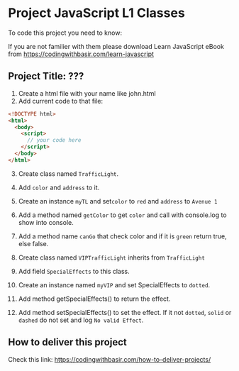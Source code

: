 # Project JavaScript L1 Classes

To code this project you need to know:

If you are not familier with them please download Learn JavaScript eBook from https://codingwithbasir.com/learn-javascript

## Project Title: ???

1. Create a html file with your name like john.html
2. Add current code to that file:

```html
<!DOCTYPE html>
<html>
  <body>
    <script>
      // your code here
    </script>
  </body>
</html>
```

3. Create class named `TrafficLight`.

4. Add `color` and `address` to it.

5. Create an instance `myTL` and set`color` to `red` and `address` to `Avenue 1`

6. Add a method named `getColor` to get `color` and call with console.log to show into console.

7. Add a method name `canGo` that check color and if it is `green` return true, else false.

8. Create class named `VIPTrafficLight` inherits from `TrafficLight`

9. Add field `SpecialEffects` to this class.

10. Create an instance named `myVIP` and set SpecialEffects to `dotted`.

11. Add method getSpecialEffects() to return the effect.

12. Add method setSpecialEffects() to set the effect. If it not `dotted`, `solid` or `dashed` do not set and log `No valid Effect`.

## How to deliver this project

Check this link: https://codingwithbasir.com/how-to-deliver-projects/
